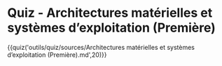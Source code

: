 # Quiz - Architectures matérielles et systèmes d’exploitation (Première)
{{quiz('outils/quiz/sources/Architectures matérielles et systèmes d’exploitation (Première).md',20)}}